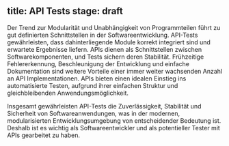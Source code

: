 title: API Tests
stage: draft
---
Der Trend zur Modularität und Unabhängigkeit von Programmteilen führt zu gut definierten Schnittstellen 
in der Softwareentwicklung. 
API-Tests gewährleisten, dass dahinterliegende Module korrekt integriert sind und erwartete Ergebnisse liefern. 
APIs dienen als Schnittstellen zwischen Softwarekomponenten, und Tests sichern deren Stabilität. 
Frühzeitige Fehlererkennung, Beschleunigung der Entwicklung und einfache Dokumentation sind weitere Vorteile 
einer immer weiter wachsenden Anzahl an API Implementationen. 
APIs bieten einen idealen Einstieg ins automatisierte Testen, aufgrund ihrer einfachen Struktur und 
gleichbleibenden Anwendungsmöglichkeit.

Insgesamt gewährleisten API-Tests die Zuverlässigkeit, Stabilität und Sicherheit von Softwareanwendungen, 
was in der modernen, modularisierten Entwicklungsumgebung von entscheidender Bedeutung ist. 
Deshalb ist es wichtig als Softwareentwickler und als potentieller Tester mit APIs gearbeitet zu haben.
